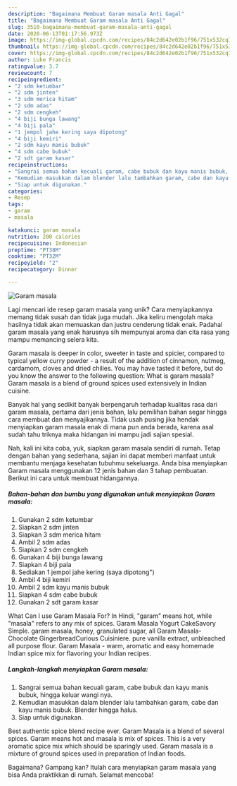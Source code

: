 ```yaml
---
description: "Bagaimana Membuat Garam masala Anti Gagal"
title: "Bagaimana Membuat Garam masala Anti Gagal"
slug: 3510-bagaimana-membuat-garam-masala-anti-gagal
date: 2020-06-13T01:17:56.973Z
image: https://img-global.cpcdn.com/recipes/84c2d642e02b1f96/751x532cq70/garam-masala-foto-resep-utama.jpg
thumbnail: https://img-global.cpcdn.com/recipes/84c2d642e02b1f96/751x532cq70/garam-masala-foto-resep-utama.jpg
cover: https://img-global.cpcdn.com/recipes/84c2d642e02b1f96/751x532cq70/garam-masala-foto-resep-utama.jpg
author: Luke Francis
ratingvalue: 3.7
reviewcount: 7
recipeingredient:
- "2 sdm ketumbar"
- "2 sdm jinten"
- "3 sdm merica hitam"
- "2 sdm adas"
- "2 sdm cengkeh"
- "4 biji bunga lawang"
- "4 biji pala"
- "1 jempol jahe kering saya dipotong"
- "4 biji kemiri"
- "2 sdm kayu manis bubuk"
- "4 sdm cabe bubuk"
- "2 sdt garam kasar"
recipeinstructions:
- "Sangrai semua bahan kecuali garam, cabe bubuk dan kayu manis bubuk, hingga keluar wangi nya."
- "Kemudian masukkan dalam blender lalu tambahkan garam, cabe dan kayu manis bubuk. Blender hingga halus."
- "Siap untuk digunakan."
categories:
- Resep
tags:
- garam
- masala

katakunci: garam masala 
nutrition: 200 calories
recipecuisine: Indonesian
preptime: "PT38M"
cooktime: "PT32M"
recipeyield: "2"
recipecategory: Dinner

---
```



![Garam masala](https://img-global.cpcdn.com/recipes/84c2d642e02b1f96/751x532cq70/garam-masala-foto-resep-utama.jpg)

Lagi mencari ide resep garam masala yang unik? Cara menyiapkannya memang tidak susah dan tidak juga mudah. Jika keliru mengolah maka hasilnya tidak akan memuaskan dan justru cenderung tidak enak. Padahal garam masala yang enak harusnya sih mempunyai aroma dan cita rasa yang mampu memancing selera kita.

Garam masala is deeper in color, sweeter in taste and spicier, compared to typical yellow curry powder - a result of the addition of cinnamon, nutmeg, cardamom, cloves and dried chilies. You may have tasted it before, but do you know the answer to the following question: What is garam masala? Garam masala is a blend of ground spices used extensively in Indian cuisine.

Banyak hal yang sedikit banyak berpengaruh terhadap kualitas rasa dari garam masala, pertama dari jenis bahan, lalu pemilihan bahan segar hingga cara membuat dan menyajikannya. Tidak usah pusing jika hendak menyiapkan garam masala enak di mana pun anda berada, karena asal sudah tahu triknya maka hidangan ini mampu jadi sajian spesial.


Nah, kali ini kita coba, yuk, siapkan garam masala sendiri di rumah. Tetap dengan bahan yang sederhana, sajian ini dapat memberi manfaat untuk membantu menjaga kesehatan tubuhmu sekeluarga. Anda bisa menyiapkan Garam masala menggunakan 12 jenis bahan dan 3 tahap pembuatan. Berikut ini cara untuk membuat hidangannya.

<!--inarticleads1-->

##### Bahan-bahan dan bumbu yang digunakan untuk menyiapkan Garam masala:

1. Gunakan 2 sdm ketumbar
1. Siapkan 2 sdm jinten
1. Siapkan 3 sdm merica hitam
1. Ambil 2 sdm adas
1. Siapkan 2 sdm cengkeh
1. Gunakan 4 biji bunga lawang
1. Siapkan 4 biji pala
1. Sediakan 1 jempol jahe kering (saya dipotong&#34;)
1. Ambil 4 biji kemiri
1. Ambil 2 sdm kayu manis bubuk
1. Siapkan 4 sdm cabe bubuk
1. Gunakan 2 sdt garam kasar


What Can I use Garam Masala For? In Hindi, &#34;garam&#34; means hot, while &#34;masala&#34; refers to any mix of spices. Garam Masala Yogurt CakeSavory Simple. garam masala, honey, granulated sugar, all Garam Masala-Chocolate GingerbreadCurious Cuisiniere. pure vanilla extract, unbleached all purpose flour. Garam Masala - warm, aromatic and easy homemade Indian spice mix for flavoring your Indian recipes. 

<!--inarticleads2-->

##### Langkah-langkah menyiapkan Garam masala:

1. Sangrai semua bahan kecuali garam, cabe bubuk dan kayu manis bubuk, hingga keluar wangi nya.
1. Kemudian masukkan dalam blender lalu tambahkan garam, cabe dan kayu manis bubuk. Blender hingga halus.
1. Siap untuk digunakan.


Best authentic spice blend recipe ever. Garam Masala is a blend of several spices. Garam means hot and masala is mix of spices. This is a very aromatic spice mix which should be sparingly used. Garam masala is a mixture of ground spices used in preparation of Indian foods. 

Bagaimana? Gampang kan? Itulah cara menyiapkan garam masala yang bisa Anda praktikkan di rumah. Selamat mencoba!
